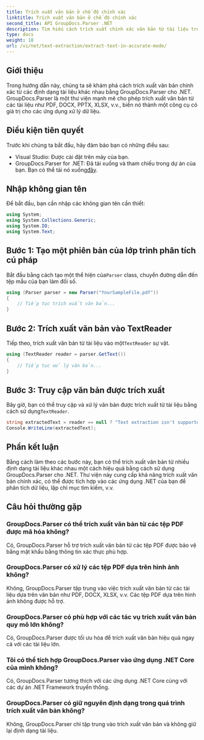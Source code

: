 ```yaml
---
title: Trích xuất văn bản ở chế độ chính xác
linktitle: Trích xuất văn bản ở chế độ chính xác
second_title: API GroupDocs.Parser .NET
description: Tìm hiểu cách trích xuất chính xác văn bản từ tài liệu trong .NET bằng GroupDocs.Parser để xử lý dữ liệu liền mạch.
type: docs
weight: 18
url: /vi/net/text-extraction/extract-text-in-accurate-mode/
---
```

## Giới thiệu
Trong hướng dẫn này, chúng ta sẽ khám phá cách trích xuất văn bản chính xác từ các định dạng tài liệu khác nhau bằng GroupDocs.Parser cho .NET. GroupDocs.Parser là một thư viện mạnh mẽ cho phép trích xuất văn bản từ các tài liệu như PDF, DOCX, PPTX, XLSX, v.v., biến nó thành một công cụ có giá trị cho các ứng dụng xử lý dữ liệu.
## Điều kiện tiên quyết
Trước khi chúng ta bắt đầu, hãy đảm bảo bạn có những điều sau:
- Visual Studio: Được cài đặt trên máy của bạn.
-  GroupDocs.Parser for .NET: Đã tải xuống và tham chiếu trong dự án của bạn. Bạn có thể tải nó xuống[đây](https://releases.groupdocs.com/parser/net/).

## Nhập không gian tên
Để bắt đầu, bạn cần nhập các không gian tên cần thiết:
```csharp
using System;
using System.Collections.Generic;
using System.IO;
using System.Text;
```
## Bước 1: Tạo một phiên bản của lớp trình phân tích cú pháp
 Bắt đầu bằng cách tạo một thể hiện của`Parser` class, chuyển đường dẫn đến tệp mẫu của bạn làm đối số.
```csharp
using (Parser parser = new Parser("YourSampleFile.pdf"))
{
    // Tiếp tục trích xuất văn bản...
}
```
## Bước 2: Trích xuất văn bản vào TextReader
 Tiếp theo, trích xuất văn bản từ tài liệu vào một`TextReader` sự vật.
```csharp
using (TextReader reader = parser.GetText())
{
    // Tiếp tục xử lý văn bản...
}
```
## Bước 3: Truy cập văn bản được trích xuất
 Bây giờ, bạn có thể truy cập và xử lý văn bản được trích xuất từ tài liệu bằng cách sử dụng`TextReader`.
```csharp
string extractedText = reader == null ? "Text extraction isn't supported" : reader.ReadToEnd();
Console.WriteLine(extractedText);
```

## Phần kết luận
Bằng cách làm theo các bước này, bạn có thể trích xuất văn bản từ nhiều định dạng tài liệu khác nhau một cách hiệu quả bằng cách sử dụng GroupDocs.Parser cho .NET. Thư viện này cung cấp khả năng trích xuất văn bản chính xác, có thể được tích hợp vào các ứng dụng .NET của bạn để phân tích dữ liệu, lập chỉ mục tìm kiếm, v.v.

## Câu hỏi thường gặp
### GroupDocs.Parser có thể trích xuất văn bản từ các tệp PDF được mã hóa không?
Có, GroupDocs.Parser hỗ trợ trích xuất văn bản từ các tệp PDF được bảo vệ bằng mật khẩu bằng thông tin xác thực phù hợp.
### GroupDocs.Parser có xử lý các tệp PDF dựa trên hình ảnh không?
Không, GroupDocs.Parser tập trung vào việc trích xuất văn bản từ các tài liệu dựa trên văn bản như PDF, DOCX, XLSX, v.v. Các tệp PDF dựa trên hình ảnh không được hỗ trợ.
### GroupDocs.Parser có phù hợp với các tác vụ trích xuất văn bản quy mô lớn không?
Có, GroupDocs.Parser được tối ưu hóa để trích xuất văn bản hiệu quả ngay cả với các tài liệu lớn.
### Tôi có thể tích hợp GroupDocs.Parser vào ứng dụng .NET Core của mình không?
Có, GroupDocs.Parser tương thích với các ứng dụng .NET Core cùng với các dự án .NET Framework truyền thống.
### GroupDocs.Parser có giữ nguyên định dạng trong quá trình trích xuất văn bản không?
Không, GroupDocs.Parser chỉ tập trung vào trích xuất văn bản và không giữ lại định dạng tài liệu.